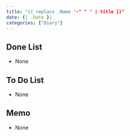 ```yaml
---
title: "{{ replace .Name "-" " " | title }}"
date: {{ .Date }}
categories: ["Diary"]
---
```

## Done List
- None

## To Do List
- None

## Memo
- None
